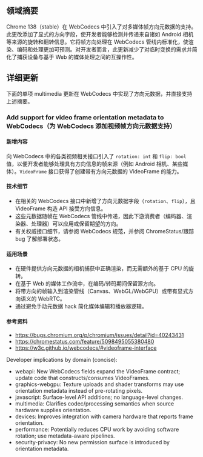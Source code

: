 ## 领域摘要

Chrome 138（stable）在 WebCodecs 中引入了对多媒体帧方向元数据的支持。此更改添加了显式的方向字段，使开发者能够检测并传递来自诸如 Android 相机等来源的旋转和翻转信息。它将帧方向处理在 WebCodecs 管线内标准化，使渲染、编码和处理更加可预测。对开发者而言，此更新减少了对临时变换的需求并简化了捕获设备与基于 Web 的媒体处理之间的互操作性。

## 详细更新

下面的单项 multimedia 更新在 WebCodecs 中实现了方向元数据，并直接支持上述摘要。

### Add support for video frame orientation metadata to WebCodecs（为 WebCodecs 添加视频帧方向元数据支持）

#### 新增内容
向 WebCodecs 中的各类视频相关接口引入了 `rotation: int` 和 `flip: bool` 值，以便开发者能够处理具有方向信息的帧来源（例如 Android 相机、某些媒体）。`VideoFrame` 接口获得了创建带有方向元数据的 VideoFrame 的能力。

#### 技术细节
- 在相关的 WebCodecs 接口中新增了方向元数据字段（`rotation`、`flip`），且 VideoFrame 构造 API 接受方向信息。
- 这些元数据随帧在 WebCodecs 管线中传递，因此下游消费者（编码器、渲染器、处理器）可以应用或保留期望的方向。
- 有关权威接口细节，请参阅 WebCodecs 规范，并参阅 ChromeStatus/跟踪 bug 了解部署状态。

#### 适用场景
- 在硬件提供方向元数据的相机捕获中正确渲染，而无需额外的基于 CPU 的旋转。
- 在基于 Web 的媒体工作流中，在编码/转码期间保留源方向。
- 将带方向的帧输入到渲染管线（Canvas、WebGL/WebGPU）或带有显式方向语义的 WebRTC。
- 通过避免手动元数据 hack 简化媒体编辑和播放器逻辑。

#### 参考资料
- https://bugs.chromium.org/p/chromium/issues/detail?id=40243431
- https://chromestatus.com/feature/5098495055380480
- https://w3c.github.io/webcodecs/#videoframe-interface

Developer implications by domain (concise):
- webapi: New WebCodecs fields expand the VideoFrame contract; update code that constructs/consumes VideoFrames.
- graphics-webgpu: Texture uploads and shader transforms may use orientation metadata instead of pre-rotating pixels.
- javascript: Surface-level API additions; no language-level changes.
- multimedia: Clarifies codec/processing semantics when source hardware supplies orientation.
- devices: Improves integration with camera hardware that reports frame orientation.
- performance: Potentially reduces CPU work by avoiding software rotation; use metadata-aware pipelines.
- security-privacy: No new permission surface is introduced by orientation metadata.